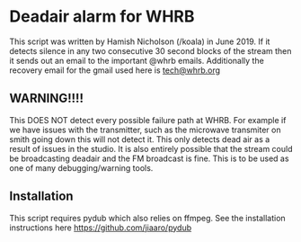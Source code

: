 # Deadair alarm for WHRB
This script was written by Hamish Nicholson (/koala) in June 2019.
If it detects silence in any two consecutive 30 second blocks of the stream
then it sends out an email to the important @whrb emails.
Additionally the recovery email for the gmail used here is tech@whrb.org

##						WARNING!!!!
This DOES NOT detect every possible failure path at WHRB. For example
if we have issues with the transmitter, such as the microwave transmiter
on smith going down this will not detect it. This only detects dead air as
a result of issues in the studio. It is also entirely possible that the 
stream could be broadcasting deadair and the FM broadcast is fine. 
This is to be used as one of many debugging/warning tools.

## Installation 
This script requires pydub which also relies on ffmpeg.
See the installation instructions here https://github.com/jiaaro/pydub

